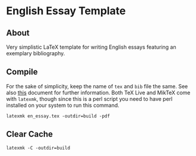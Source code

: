 # English Essay Template

## About

Very simplistic LaTeX template for writing English essays featuring an
exemplary bibliography.

## Compile

For the sake of simplicity, keep the name of `tex` and `bib` file the
same. See also [this](https://mirror.las.iastate.edu/tex-archive/support/latexmk/INSTALL)
document for further information. Both TeX Live and MikTeX come with
`latexmk`, though since this is a perl script you need to have perl
installed on your system to run this command.

```cli
latexmk en_essay.tex -outdir=build -pdf
```

## Clear Cache

```cli
latexmk -C -outdir=build
```
